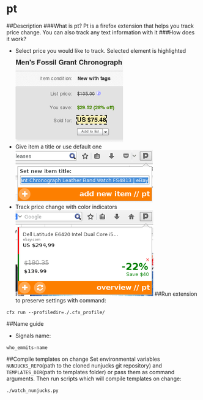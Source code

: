 pt
============
##Description
###What is pt?
Pt is a firefox extension that helps you track price change. You can also track any text information with it
###How does it work?
* Select price you would like to track. Selected element is highlighted
![ScreenShot](https://raw.githubusercontent.com/e-shulitsky/pt/master/screenshoots/select_item.png)
* Give item a title or use default one
![ScreenShot](https://raw.githubusercontent.com/e-shulitsky/pt/master/screenshoots/add_new.png)
* Track price change with color indicators
![ScreenShot](https://raw.githubusercontent.com/e-shulitsky/pt/master/screenshoots/item_status.png)
##Run extension to preserve settings with command:
```
cfx run --profiledir=./.cfx_profile/
```

##Name guide
- Signals name:
```
who_emmits-name
```

##Compile templates on change
Set environmental variables `NUNJUCKS_REPO`(path to the cloned nunjucks git repository) and `TEMPLATES_DIR`(path to templates folder) or pass them as command arguments. Then run scripts which will compile templates on change:
```
./watch_nunjucks.py
```
